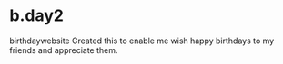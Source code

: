 # b.day2
birthdaywebsite
Created this to enable me wish happy birthdays to my friends and appreciate them.
